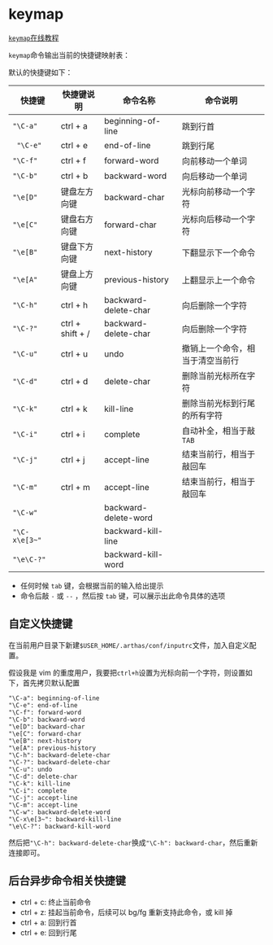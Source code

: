 # keymap

[`keymap`在线教程](https://arthas.aliyun.com/3.x/doc/arthas-tutorials.html?language=cn&id=command-keymap)

`keymap`命令输出当前的快捷键映射表：

默认的快捷键如下：

| 快捷键        | 快捷键说明       | 命令名称             | 命令说明                         |
| ------------- | ---------------- | -------------------- | -------------------------------- |
| `"\C-a"`      | ctrl + a         | beginning-of-line    | 跳到行首                         |
| ` "\C-e"`     | ctrl + e         | end-of-line          | 跳到行尾                         |
| `"\C-f"`      | ctrl + f         | forward-word         | 向前移动一个单词                 |
| `"\C-b"`      | ctrl + b         | backward-word        | 向后移动一个单词                 |
| `"\e[D"`      | 键盘左方向键     | backward-char        | 光标向前移动一个字符             |
| `"\e[C"`      | 键盘右方向键     | forward-char         | 光标向后移动一个字符             |
| `"\e[B"`      | 键盘下方向键     | next-history         | 下翻显示下一个命令               |
| `"\e[A"`      | 键盘上方向键     | previous-history     | 上翻显示上一个命令               |
| `"\C-h"`      | ctrl + h         | backward-delete-char | 向后删除一个字符                 |
| `"\C-?"`      | ctrl + shift + / | backward-delete-char | 向后删除一个字符                 |
| `"\C-u"`      | ctrl + u         | undo                 | 撤销上一个命令，相当于清空当前行 |
| `"\C-d"`      | ctrl + d         | delete-char          | 删除当前光标所在字符             |
| `"\C-k"`      | ctrl + k         | kill-line            | 删除当前光标到行尾的所有字符     |
| `"\C-i"`      | ctrl + i         | complete             | 自动补全，相当于敲`TAB`          |
| `"\C-j"`      | ctrl + j         | accept-line          | 结束当前行，相当于敲回车         |
| `"\C-m"`      | ctrl + m         | accept-line          | 结束当前行，相当于敲回车         |
| `"\C-w"`      |                  | backward-delete-word |                                  |
| `"\C-x\e[3~"` |                  | backward-kill-line   |                                  |
| `"\e\C-?"`    |                  | backward-kill-word   |                                  |

- 任何时候 `tab` 键，会根据当前的输入给出提示
- 命令后敲 `-` 或 `--` ，然后按 `tab` 键，可以展示出此命令具体的选项

## 自定义快捷键

在当前用户目录下新建`$USER_HOME/.arthas/conf/inputrc`文件，加入自定义配置。

假设我是 vim 的重度用户，我要把`ctrl+h`设置为光标向前一个字符，则设置如下，首先拷贝默认配置

```
"\C-a": beginning-of-line
"\C-e": end-of-line
"\C-f": forward-word
"\C-b": backward-word
"\e[D": backward-char
"\e[C": forward-char
"\e[B": next-history
"\e[A": previous-history
"\C-h": backward-delete-char
"\C-?": backward-delete-char
"\C-u": undo
"\C-d": delete-char
"\C-k": kill-line
"\C-i": complete
"\C-j": accept-line
"\C-m": accept-line
"\C-w": backward-delete-word
"\C-x\e[3~": backward-kill-line
"\e\C-?": backward-kill-word
```

然后把`"\C-h": backward-delete-char`换成`"\C-h": backward-char`，然后重新连接即可。

## 后台异步命令相关快捷键

- ctrl + c: 终止当前命令
- ctrl + z: 挂起当前命令，后续可以 bg/fg 重新支持此命令，或 kill 掉
- ctrl + a: 回到行首
- ctrl + e: 回到行尾
